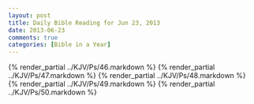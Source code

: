 ```yaml
---
layout: post
title: Daily Bible Reading for Jun 23, 2013
date: 2013-06-23
comments: true
categories: [Bible in a Year]
---
```

{% render_partial ../KJV/Ps/46.markdown %}
{% render_partial ../KJV/Ps/47.markdown %}
{% render_partial ../KJV/Ps/48.markdown %}
{% render_partial ../KJV/Ps/49.markdown %}
{% render_partial ../KJV/Ps/50.markdown %}
